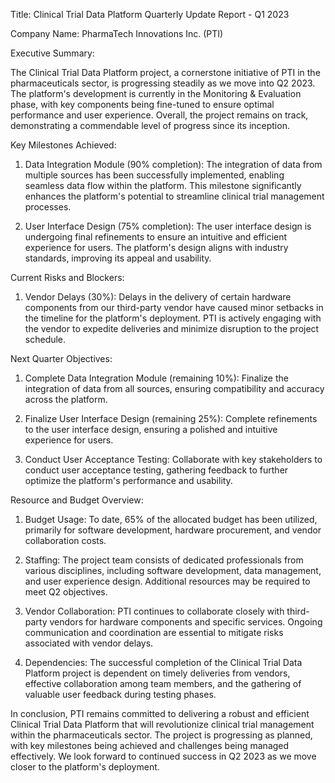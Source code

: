  Title: Clinical Trial Data Platform Quarterly Update Report - Q1 2023

Company Name: PharmaTech Innovations Inc. (PTI)

Executive Summary:

The Clinical Trial Data Platform project, a cornerstone initiative of PTI in the pharmaceuticals sector, is progressing steadily as we move into Q2 2023. The platform's development is currently in the Monitoring & Evaluation phase, with key components being fine-tuned to ensure optimal performance and user experience. Overall, the project remains on track, demonstrating a commendable level of progress since its inception.

Key Milestones Achieved:

1. Data Integration Module (90% completion): The integration of data from multiple sources has been successfully implemented, enabling seamless data flow within the platform. This milestone significantly enhances the platform's potential to streamline clinical trial management processes.

2. User Interface Design (75% completion): The user interface design is undergoing final refinements to ensure an intuitive and efficient experience for users. The platform's design aligns with industry standards, improving its appeal and usability.

Current Risks and Blockers:

1. Vendor Delays (30%): Delays in the delivery of certain hardware components from our third-party vendor have caused minor setbacks in the timeline for the platform's deployment. PTI is actively engaging with the vendor to expedite deliveries and minimize disruption to the project schedule.

Next Quarter Objectives:

1. Complete Data Integration Module (remaining 10%): Finalize the integration of data from all sources, ensuring compatibility and accuracy across the platform.

2. Finalize User Interface Design (remaining 25%): Complete refinements to the user interface design, ensuring a polished and intuitive experience for users.

3. Conduct User Acceptance Testing: Collaborate with key stakeholders to conduct user acceptance testing, gathering feedback to further optimize the platform's performance and usability.

Resource and Budget Overview:

1. Budget Usage: To date, 65% of the allocated budget has been utilized, primarily for software development, hardware procurement, and vendor collaboration costs.

2. Staffing: The project team consists of dedicated professionals from various disciplines, including software development, data management, and user experience design. Additional resources may be required to meet Q2 objectives.

3. Vendor Collaboration: PTI continues to collaborate closely with third-party vendors for hardware components and specific services. Ongoing communication and coordination are essential to mitigate risks associated with vendor delays.

4. Dependencies: The successful completion of the Clinical Trial Data Platform project is dependent on timely deliveries from vendors, effective collaboration among team members, and the gathering of valuable user feedback during testing phases.

In conclusion, PTI remains committed to delivering a robust and efficient Clinical Trial Data Platform that will revolutionize clinical trial management within the pharmaceuticals sector. The project is progressing as planned, with key milestones being achieved and challenges being managed effectively. We look forward to continued success in Q2 2023 as we move closer to the platform's deployment.